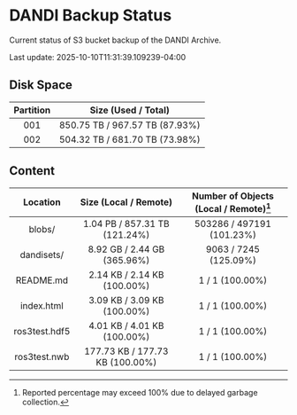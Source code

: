 # DANDI Backup Status

Current status of S3 bucket backup of the DANDI Archive.

Last update: 2025-10-10T11:31:39.109239-04:00

## Disk Space

| Partition | Size (Used / Total)            |
| :---: | :----------------------------: |
| 001   | 850.75 TB / 967.57 TB (87.93%) |
| 002   | 504.32 TB / 681.70 TB (73.98%) |



## Content

| Location             | Size (Local / Remote)                    | Number of Objects (Local / Remote)[^1]   |
| :------------------: | :--------------------------------------: | :--------------------------------------: |
| blobs/               | 1.04 PB / 857.31 TB (121.24%)            | 503286 / 497191 (101.23%)                |
| dandisets/           | 8.92 GB / 2.44 GB (365.96%)              | 9063 / 7245 (125.09%)                    |
| README.md            | 2.14 KB / 2.14 KB (100.00%)              | 1 / 1 (100.00%)                          |
| index.html           | 3.09 KB / 3.09 KB (100.00%)              | 1 / 1 (100.00%)                          |
| ros3test.hdf5        | 4.01 KB / 4.01 KB (100.00%)              | 1 / 1 (100.00%)                          |
| ros3test.nwb         | 177.73 KB / 177.73 KB (100.00%)          | 1 / 1 (100.00%)                          |

[^1]: Reported percentage may exceed 100% due to delayed garbage collection.